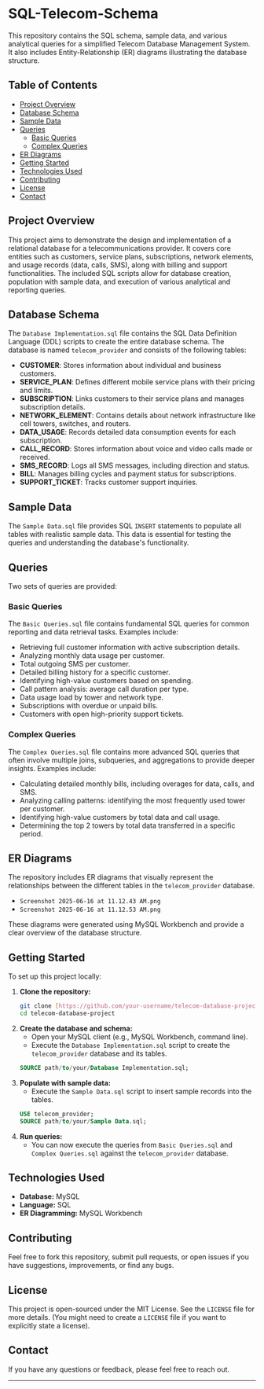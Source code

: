 # SQL-Telecom-Schema
This repository contains the SQL schema, sample data, and various analytical queries for a simplified Telecom Database Management System. It also includes Entity-Relationship (ER) diagrams illustrating the database structure.

## Table of Contents

- [Project Overview](#project-overview)
- [Database Schema](#database-schema)
- [Sample Data](#sample-data)
- [Queries](#queries)
  - [Basic Queries](#basic-queries)
  - [Complex Queries](#complex-queries)
- [ER Diagrams](#er-diagrams)
- [Getting Started](#getting-started)
- [Technologies Used](#technologies-used)
- [Contributing](#contributing)
- [License](#license)
- [Contact](#contact)

## Project Overview

This project aims to demonstrate the design and implementation of a relational database for a telecommunications provider. It covers core entities such as customers, service plans, subscriptions, network elements, and usage records (data, calls, SMS), along with billing and support functionalities. The included SQL scripts allow for database creation, population with sample data, and execution of various analytical and reporting queries.

## Database Schema

The `Database Implementation.sql` file contains the SQL Data Definition Language (DDL) scripts to create the entire database schema. The database is named `telecom_provider` and consists of the following tables:

- **CUSTOMER**: Stores information about individual and business customers.
- **SERVICE_PLAN**: Defines different mobile service plans with their pricing and limits.
- **SUBSCRIPTION**: Links customers to their service plans and manages subscription details.
- **NETWORK_ELEMENT**: Contains details about network infrastructure like cell towers, switches, and routers.
- **DATA_USAGE**: Records detailed data consumption events for each subscription.
- **CALL_RECORD**: Stores information about voice and video calls made or received.
- **SMS_RECORD**: Logs all SMS messages, including direction and status.
- **BILL**: Manages billing cycles and payment status for subscriptions.
- **SUPPORT_TICKET**: Tracks customer support inquiries.

## Sample Data

The `Sample Data.sql` file provides SQL `INSERT` statements to populate all tables with realistic sample data. This data is essential for testing the queries and understanding the database's functionality.

## Queries

Two sets of queries are provided:

### Basic Queries

The `Basic Queries.sql` file contains fundamental SQL queries for common reporting and data retrieval tasks. Examples include:

- Retrieving full customer information with active subscription details.
- Analyzing monthly data usage per customer.
- Total outgoing SMS per customer.
- Detailed billing history for a specific customer.
- Identifying high-value customers based on spending.
- Call pattern analysis: average call duration per type.
- Data usage load by tower and network type.
- Subscriptions with overdue or unpaid bills.
- Customers with open high-priority support tickets.

### Complex Queries

The `Complex Queries.sql` file contains more advanced SQL queries that often involve multiple joins, subqueries, and aggregations to provide deeper insights. Examples include:

- Calculating detailed monthly bills, including overages for data, calls, and SMS.
- Analyzing calling patterns: identifying the most frequently used tower per customer.
- Identifying high-value customers by total data and call usage.
- Determining the top 2 towers by total data transferred in a specific period.

## ER Diagrams

The repository includes ER diagrams that visually represent the relationships between the different tables in the `telecom_provider` database.

- `Screenshot 2025-06-16 at 11.12.43 AM.png`
- `Screenshot 2025-06-16 at 11.12.53 AM.png`

These diagrams were generated using MySQL Workbench and provide a clear overview of the database structure.

## Getting Started

To set up this project locally:

1.  **Clone the repository:**
    ```bash
    git clone [https://github.com/your-username/telecom-database-project.git](https://github.com/your-username/telecom-database-project.git)
    cd telecom-database-project
    ```
2.  **Create the database and schema:**
    * Open your MySQL client (e.g., MySQL Workbench, command line).
    * Execute the `Database Implementation.sql` script to create the `telecom_provider` database and its tables.
    ```sql
    SOURCE path/to/your/Database Implementation.sql;
    ```
3.  **Populate with sample data:**
    * Execute the `Sample Data.sql` script to insert sample records into the tables.
    ```sql
    USE telecom_provider;
    SOURCE path/to/your/Sample Data.sql;
    ```
4.  **Run queries:**
    * You can now execute the queries from `Basic Queries.sql` and `Complex Queries.sql` against the `telecom_provider` database.

## Technologies Used

-   **Database:** MySQL
-   **Language:** SQL
-   **ER Diagramming:** MySQL Workbench

## Contributing

Feel free to fork this repository, submit pull requests, or open issues if you have suggestions, improvements, or find any bugs.

## License

This project is open-sourced under the MIT License. See the `LICENSE` file for more details. (You might need to create a `LICENSE` file if you want to explicitly state a license).

## Contact

If you have any questions or feedback, please feel free to reach out.

---
